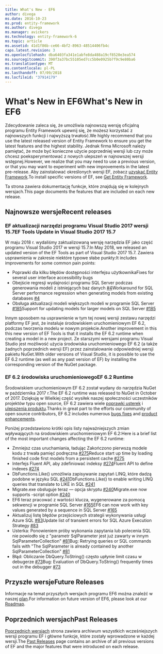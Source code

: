 ```yaml
---
title: What's New - EF6
author: divega
ms.date: 2016-10-23
ms.prod: entity-framework
ms.author: divega
ms.manager: avickers
ms.technology: entity-framework-6
ms.topic: article
ms.assetid: 41d1f86b-ce66-4bf2-8963-48514406fb4c
caps.latest.revision: 3
ms.openlocfilehash: dba6403fa341e1abfe8da488a19cf8520e3ea574
ms.sourcegitcommit: 390f3a37bc55105ed7cc5b0e0925b7f9c9e80ba6
ms.translationtype: MT
ms.contentlocale: pl-PL
ms.lasthandoff: 07/09/2018
ms.locfileid: "37914179"
---
```

# <a name="whats-new-in-ef6"></a><span data-ttu-id="370a8-102">What's New in EF6</span><span class="sxs-lookup"><span data-stu-id="370a8-102">What's New in EF6</span></span>

<span data-ttu-id="370a8-103">Zdecydowanie zaleca się, że umożliwia najnowszą wersję oficjalną programu Entity Framework upewnij się, że możesz korzystać z najnowszych funkcji i najwyższą trwałość.</span><span class="sxs-lookup"><span data-stu-id="370a8-103">We highly recommend that you use the latest released version of Entity Framework to ensure you get the latest features and the highest stability.</span></span>
<span data-ttu-id="370a8-104">Jednak firma Microsoft należy pamiętać, że może być konieczne użycie poprzedniej wersji lub czy może chcesz poeksperymentować z nowych ulepszeń w najnowszej wersji wstępnej.</span><span class="sxs-lookup"><span data-stu-id="370a8-104">However, we realize that you may need to use a previous version, or that you may want to experiment with new improvements in the latest pre-release.</span></span>
<span data-ttu-id="370a8-105">Aby zainstalować określonych wersji EF, zobacz [uzyskać Entity Framework](~/ef6/fundamentals/install.md).</span><span class="sxs-lookup"><span data-stu-id="370a8-105">To install specific versions of EF, see [Get Entity Framework](~/ef6/fundamentals/install.md).</span></span>

<span data-ttu-id="370a8-106">Ta strona zawiera dokumentację funkcje, które znajdują się w kolejnych wersjach.</span><span class="sxs-lookup"><span data-stu-id="370a8-106">This page documents the features that are included on each new release.</span></span>

## <a name="recent-releases"></a><span data-ttu-id="370a8-107">Najnowsze wersje</span><span class="sxs-lookup"><span data-stu-id="370a8-107">Recent releases</span></span>

### <a name="ef-tools-update-in-visual-studio-2017-157"></a><span data-ttu-id="370a8-108">EF aktualizacji narzędzi programu Visual Studio 2017 wersji 15.7</span><span class="sxs-lookup"><span data-stu-id="370a8-108">EF Tools Update in Visual Studio 2017 15.7</span></span>

<span data-ttu-id="370a8-109">W maju 2018 r. wydaliśmy zaktualizowaną wersję narzędzia EF jako część programu Visual Studio 2017 w wersji 15.7.</span><span class="sxs-lookup"><span data-stu-id="370a8-109">In May 2018, we released an updated version of the EF Tools as part of Visual Studio 2017 15.7.</span></span>
<span data-ttu-id="370a8-110">Zawiera usprawnienia w zakresie niektóre typowe słabe punkty:</span><span class="sxs-lookup"><span data-stu-id="370a8-110">It includes improvements for some common pain points:</span></span>

- <span data-ttu-id="370a8-111">Poprawki dla kilku błędów dostępności interfejsu użytkownika</span><span class="sxs-lookup"><span data-stu-id="370a8-111">Fixes for several user interface accessibility bugs</span></span>
- <span data-ttu-id="370a8-112">Obejście regresji wydajności programu SQL Server podczas generowania modeli z istniejących baz danych [#4](https://github.com/aspnet/entityframework6/issues/4)</span><span class="sxs-lookup"><span data-stu-id="370a8-112">Workaround for SQL Server performance regression when generating models from existing databases [#4](https://github.com/aspnet/entityframework6/issues/4)</span></span>
- <span data-ttu-id="370a8-113">Obsługa aktualizacji modeli większych modeli w programie SQL Server [#185](https://github.com/aspnet/EntityFramework6/issues/185)</span><span class="sxs-lookup"><span data-stu-id="370a8-113">Support for updating models for larger models on SQL Server [#185](https://github.com/aspnet/EntityFramework6/issues/185)</span></span>

<span data-ttu-id="370a8-114">Innym sposobem na usprawnienie w tym tej nowej wersji zestawu narzędzi platformy EF jest, że instaluje środowiskiem uruchomieniowym EF 6.2, podczas tworzenia modelu w nowym projekcie.</span><span class="sxs-lookup"><span data-stu-id="370a8-114">Another improvement in this this new version of EF Tools is that it installs the EF 6.2 runtime when creating a model in a new project.</span></span> <span data-ttu-id="370a8-115">Ze starszymi wersjami programu Visual Studio jest możliwość użycia środowiska uruchomieniowego EF 6.2 (a także żadnych poprzednich wersji EF) przez zainstalowanie odpowiedniej wersji pakietu NuGet.</span><span class="sxs-lookup"><span data-stu-id="370a8-115">With older versions of Visual Studio, it is possible to use the EF 6.2 runtime (as well as any past version of EF) by installing the corresponding version of the NuGet package.</span></span>

### <a name="ef-62-runtime"></a><span data-ttu-id="370a8-116">EF 6.2 środowiska uruchomieniowego</span><span class="sxs-lookup"><span data-stu-id="370a8-116">EF 6.2 Runtime</span></span>

<span data-ttu-id="370a8-117">Środowiskiem uruchomieniowym EF 6.2 został wydany do narzędzia NuGet w października 2017 r.</span><span class="sxs-lookup"><span data-stu-id="370a8-117">The EF 6.2 runtime was released to NuGet in October of 2017.</span></span>
<span data-ttu-id="370a8-118">Dziękuję w Wielkiej część wysiłek naszej społeczności uczestników projektów typu open source, EF 6.2 zawiera wiele [poprawki usterek](https://github.com/aspnet/entityframework6/issues?utf8=%E2%9C%93&q=is%3Aissue%20milestone%3A6.2.0%20is%3Aclosed%20label%3Aclosed-fixed%20-label%3Aarea-tools%20label%3Atype-bug) i [ulepszenia produktu](https://github.com/aspnet/entityframework6/issues?utf8=%E2%9C%93&q=is%3Aissue%20milestone%3A6.2.0%20is%3Aclosed%20label%3Aclosed-fixed%20-label%3Aarea-tools%20label%3Atype-enhancement%20).</span><span class="sxs-lookup"><span data-stu-id="370a8-118">Thanks in great part to the efforts our community of open source contributors, EF 6.2 includes numerous [bugs fixes](https://github.com/aspnet/entityframework6/issues?utf8=%E2%9C%93&q=is%3Aissue%20milestone%3A6.2.0%20is%3Aclosed%20label%3Aclosed-fixed%20-label%3Aarea-tools%20label%3Atype-bug) and [product enhancements](https://github.com/aspnet/entityframework6/issues?utf8=%E2%9C%93&q=is%3Aissue%20milestone%3A6.2.0%20is%3Aclosed%20label%3Aclosed-fixed%20-label%3Aarea-tools%20label%3Atype-enhancement%20).</span></span>

<span data-ttu-id="370a8-119">Poniżej przedstawiono krótki opis listy najważniejszych zmian wpływających na środowiskiem uruchomieniowym EF 6.2:</span><span class="sxs-lookup"><span data-stu-id="370a8-119">Here is a brief list of the most important changes affecting the EF 6.2 runtime:</span></span>

- <span data-ttu-id="370a8-120">Zmniejsz czas uruchamiania, ładując Zakończono pierwszą modele kodu z trwała pamięć podręczna [#275](https://github.com/aspnet/EntityFramework6/issues/275)</span><span class="sxs-lookup"><span data-stu-id="370a8-120">Reduce start up time by loading finished code first models from a persistent cache [#275](https://github.com/aspnet/EntityFramework6/issues/275)</span></span>
- <span data-ttu-id="370a8-121">Interfejs Fluent API, aby zdefiniować indeksy [#274](https://github.com/aspnet/EntityFramework6/issues/274)</span><span class="sxs-lookup"><span data-stu-id="370a8-121">Fluent API to define indexes [#274](https://github.com/aspnet/EntityFramework6/issues/274)</span></span>
- <span data-ttu-id="370a8-122">DbFunctions.Like() umożliwia zapisywanie zapytań LINQ, które dadzą podobne w języku SQL [#241](https://github.com/aspnet/EntityFramework6/issues/241)</span><span class="sxs-lookup"><span data-stu-id="370a8-122">DbFunctions.Like() to enable writing LINQ queries that translate to LIKE in SQL [#241](https://github.com/aspnet/EntityFramework6/issues/241)</span></span>
- <span data-ttu-id="370a8-123">Migrate.exe obsługuje teraz — opcja skryptu [#240](https://github.com/aspnet/EntityFramework6/issues/240)</span><span class="sxs-lookup"><span data-stu-id="370a8-123">Migrate.exe now supports -script option [#240](https://github.com/aspnet/EntityFramework6/issues/240)</span></span>
- <span data-ttu-id="370a8-124">EF6 teraz pracować z wartości klucza, wygenerowane za pomocą sekwencji w programie SQL Server [#165](https://github.com/aspnet/EntityFramework6/issues/165)</span><span class="sxs-lookup"><span data-stu-id="370a8-124">EF6 can now work with key values generated by a sequence in SQL Server [#165](https://github.com/aspnet/EntityFramework6/issues/165)</span></span>
- <span data-ttu-id="370a8-125">Aktualizuj listę błędów przejściowych strategii wykonywania usługi Azure SQL [#83](https://github.com/aspnet/EntityFramework6/issues/83)</span><span class="sxs-lookup"><span data-stu-id="370a8-125">Update list of transient errors for SQL Azure Execution Strategy [#83](https://github.com/aspnet/EntityFramework6/issues/83)</span></span>
- <span data-ttu-id="370a8-126">Usterka: Ponowieniem próby wykonania zapytania lub polecenia SQL nie powiodło się z "parametr SqlParameter jest już zawarty w innym SqlParameterCollection" [#81](https://github.com/aspnet/EntityFramework6/issues/81)</span><span class="sxs-lookup"><span data-stu-id="370a8-126">Bug: Retrying queries or SQL commands fails with "The SqlParameter is already contained by another SqlParameterCollection" [#81](https://github.com/aspnet/EntityFramework6/issues/81)</span></span>
- <span data-ttu-id="370a8-127">Błąd: Obliczanie DbQuery.ToString() często upłynie limit czasu w debugerze [#73](https://github.com/aspnet/EntityFramework6/issues/73)</span><span class="sxs-lookup"><span data-stu-id="370a8-127">Bug: Evaluation of DbQuery.ToString() frequently times out in the debugger [#73](https://github.com/aspnet/EntityFramework6/issues/73)</span></span>

## <a name="future-releases"></a><span data-ttu-id="370a8-128">Przyszłe wersje</span><span class="sxs-lookup"><span data-stu-id="370a8-128">Future Releases</span></span>

<span data-ttu-id="370a8-129">Informacje na temat przyszłych wersjach programu EF6 można znaleźć w naszej [plan](roadmap.md).</span><span class="sxs-lookup"><span data-stu-id="370a8-129">For information on future version of EF6, please look at our [Roadmap](roadmap.md).</span></span>

## <a name="past-releases"></a><span data-ttu-id="370a8-130">Poprzednich wersjach</span><span class="sxs-lookup"><span data-stu-id="370a8-130">Past Releases</span></span>

<span data-ttu-id="370a8-131">[Poprzednich wersjach](past-releases.md) strona zawiera archiwum wszystkich wcześniejszych wersji programu EF i główne funkcje, które zostały wprowadzone w każdej wersji.</span><span class="sxs-lookup"><span data-stu-id="370a8-131">The [Past Releases](past-releases.md) page contains an archive of all previous versions of EF and the major features that were introduced on each release.</span></span>

